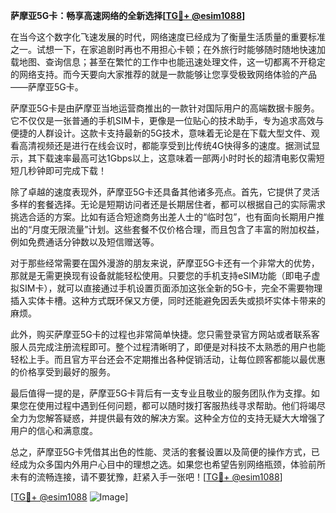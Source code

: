 **萨摩亚5G卡：畅享高速网络的全新选择[[TG💪+ @esim1088](https://t.me/s/esim1088)]**

在当今这个数字化飞速发展的时代，网络速度已经成为了衡量生活质量的重要标准之一。试想一下，在家追剧时再也不用担心卡顿；在外旅行时能够随时随地快速加载地图、查询信息；甚至在繁忙的工作中也能迅速处理文件，这一切都离不开稳定的网络支持。而今天要向大家推荐的就是一款能够让您享受极致网络体验的产品——萨摩亚5G卡。

萨摩亚5G卡是由萨摩亚当地运营商推出的一款针对国际用户的高端数据卡服务。它不仅仅是一张普通的手机SIM卡，更像是一位贴心的技术助手，专为追求高效与便捷的人群设计。这款卡支持最新的5G技术，意味着无论是在下载大型文件、观看高清视频还是进行在线会议时，都能享受到比传统4G快得多的速度。据测试显示，其下载速率最高可达1Gbps以上，这意味着一部两小时时长的超清电影仅需短短几秒钟即可完成下载！

除了卓越的速度表现外，萨摩亚5G卡还具备其他诸多亮点。首先，它提供了灵活多样的套餐选择。无论是短期访问者还是长期居住者，都可以根据自己的实际需求挑选合适的方案。比如有适合短途商务出差人士的“临时包”，也有面向长期用户推出的“月度无限流量”计划。这些套餐不仅价格合理，而且包含了丰富的附加权益，例如免费通话分钟数以及短信赠送等。

对于那些经常需要在国外漫游的朋友来说，萨摩亚5G卡还有一个非常大的优势，那就是无需更换现有设备就能轻松使用。只要您的手机支持eSIM功能（即电子虚拟SIM卡），就可以直接通过手机设置页面添加这张全新的5G卡，完全不需要物理插入实体卡槽。这种方式既环保又方便，同时还能避免因丢失或损坏实体卡带来的麻烦。

此外，购买萨摩亚5G卡的过程也非常简单快捷。您只需登录官方网站或者联系客服人员完成注册流程即可。整个过程清晰明了，即便是对科技不太熟悉的用户也能轻松上手。而且官方平台还会不定期推出各种促销活动，让每位顾客都能以最优惠的价格享受到最好的服务。

最后值得一提的是，萨摩亚5G卡背后有一支专业且敬业的服务团队作为支撑。如果您在使用过程中遇到任何问题，都可以随时拨打客服热线寻求帮助。他们将竭尽全力为您解答疑惑，并提供最有效的解决方案。这种全方位的支持无疑大大增强了用户的信心和满意度。

总之，萨摩亚5G卡凭借其出色的性能、灵活的套餐设置以及简便的操作方式，已经成为众多国内外用户心目中的理想之选。如果您也希望告别网络瓶颈，体验前所未有的流畅连接，请不要犹豫，赶紧入手一张吧！[[TG💪+ @esim1088](https://t.me/s/esim1088)]

[[TG💪+ @esim1088](https://t.me/s/esim1088) ![Image](https://i.postimg.cc/4NQfJmqS/Snipaste-2025-05-13-00-14-12.png)]